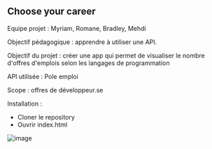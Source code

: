 ## Choose your career

Equipe projet : Myriam, Romane, Bradley, Mehdi

Objectif pédagogique : apprendre à utiliser une API.

Objectif du projet : créer une app qui permet de visualiser le nombre d'offres d'emplois selon les langages de programmation

API utilisée : Pole emploi

Scope : offres de développeur.se

Installation :
  - Cloner le repository
  - Ouvrir index.html

![image](https://github.com/MehdiGrimault/Choose_your_career/assets/123545914/a2471a72-3a75-485f-a2ac-89f03938cee8)
